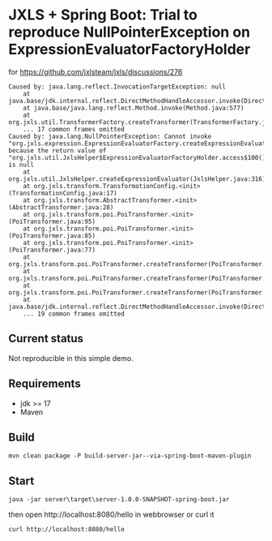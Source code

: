 # JXLS + Spring Boot: Trial to reproduce NullPointerException on ExpressionEvaluatorFactoryHolder

for https://github.com/jxlsteam/jxls/discussions/276

```
Caused by: java.lang.reflect.InvocationTargetException: null
	at java.base/jdk.internal.reflect.DirectMethodHandleAccessor.invoke(DirectMethodHandleAccessor.java:116)
	at java.base/java.lang.reflect.Method.invoke(Method.java:577)
	at org.jxls.util.TransformerFactory.createTransformer(TransformerFactory.java:43)
	... 17 common frames omitted
Caused by: java.lang.NullPointerException: Cannot invoke "org.jxls.expression.ExpressionEvaluatorFactory.createExpressionEvaluator(String)" because the return value of "org.jxls.util.JxlsHelper$ExpressionEvaluatorFactoryHolder.access$100()" is null
	at org.jxls.util.JxlsHelper.createExpressionEvaluator(JxlsHelper.java:316)
	at org.jxls.transform.TransformationConfig.<init>(TransformationConfig.java:17)
	at org.jxls.transform.AbstractTransformer.<init>(AbstractTransformer.java:28)
	at org.jxls.transform.poi.PoiTransformer.<init>(PoiTransformer.java:95)
	at org.jxls.transform.poi.PoiTransformer.<init>(PoiTransformer.java:85)
	at org.jxls.transform.poi.PoiTransformer.<init>(PoiTransformer.java:77)
	at org.jxls.transform.poi.PoiTransformer.createTransformer(PoiTransformer.java:151)
	at org.jxls.transform.poi.PoiTransformer.createTransformer(PoiTransformer.java:142)
	at org.jxls.transform.poi.PoiTransformer.createTransformer(PoiTransformer.java:123)
	at java.base/jdk.internal.reflect.DirectMethodHandleAccessor.invoke(DirectMethodHandleAccessor.java:104)
	... 19 common frames omitted
```

## Current status

Not reproducible in this simple demo. 


## Requirements

- jdk >= 17
- Maven


## Build

```
mvn clean package -P build-server-jar--via-spring-boot-maven-plugin
```

## Start

```
java -jar server\target\server-1.0.0-SNAPSHOT-spring-boot.jar
```

then open http://localhost:8080/hello in webbrowser
or curl it

```
curl http://localhost:8080/hello
```

